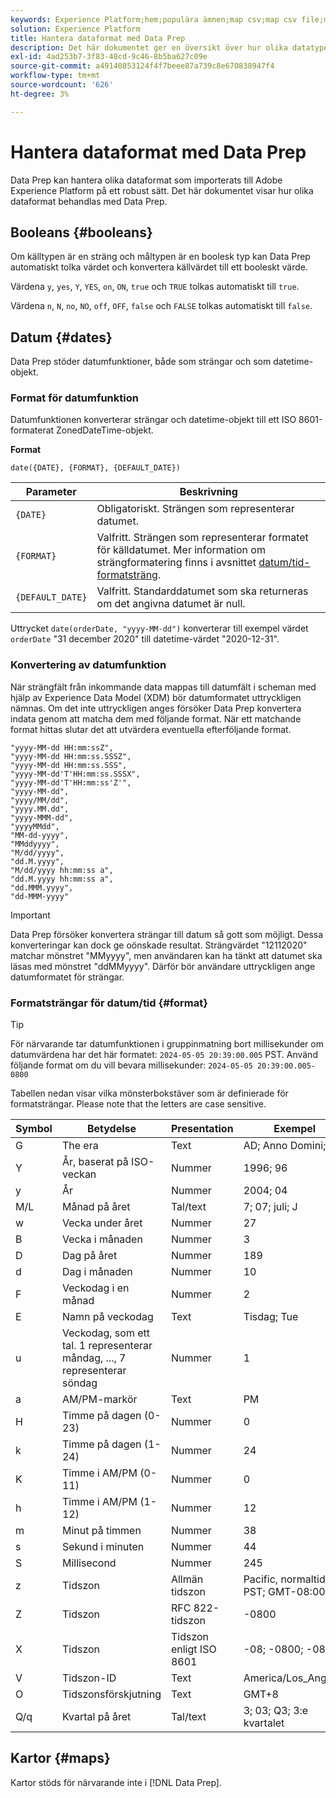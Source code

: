 ```yaml
---
keywords: Experience Platform;hem;populära ämnen;map csv;map csv file;map csv file to xdm;map csv to xdm;ui guide;mapper;mappning;data prep;data preparing;preparing data;
solution: Experience Platform
title: Hantera dataformat med Data Prep
description: Det här dokumentet ger en översikt över hur olika datatyper hanteras i Data Prep.
exl-id: 4ad253b7-3f83-48cd-9c46-8b5ba627c09e
source-git-commit: a49140853124f4f7beee87a739c8e670838947f4
workflow-type: tm+mt
source-wordcount: '626'
ht-degree: 3%

---
```


# Hantera dataformat med Data Prep

Data Prep kan hantera olika dataformat som importerats till Adobe Experience Platform på ett robust sätt. Det här dokumentet visar hur olika dataformat behandlas med Data Prep.

## Booleans {#booleans}

Om källtypen är en sträng och måltypen är en boolesk typ kan Data Prep automatiskt tolka värdet och konvertera källvärdet till ett booleskt värde.

Värdena `y`, `yes`, `Y`, `YES`, `on`, `ON`, `true` och `TRUE` tolkas automatiskt till `true`.

Värdena `n`, `N`, `no`, `NO`, `off`, `OFF`, `false` och `FALSE` tolkas automatiskt till `false`.

## Datum {#dates}

Data Prep stöder datumfunktioner, både som strängar och som datetime-objekt.

### Format för datumfunktion

Datumfunktionen konverterar strängar och datetime-objekt till ett ISO 8601-formaterat ZonedDateTime-objekt.

**Format**

```http
date({DATE}, {FORMAT}, {DEFAULT_DATE})
```

| Parameter | Beskrivning |
| --------- | ----------- |
| `{DATE}` | Obligatoriskt. Strängen som representerar datumet. |
| `{FORMAT}` | Valfritt. Strängen som representerar formatet för källdatumet. Mer information om strängformatering finns i avsnittet [datum/tid-formatsträng](#format). |
| `{DEFAULT_DATE}` | Valfritt. Standarddatumet som ska returneras om det angivna datumet är null. |

Uttrycket `date(orderDate, "yyyy-MM-dd")` konverterar till exempel värdet `orderDate` &quot;31 december 2020&quot; till datetime-värdet &quot;2020-12-31&quot;.

### Konvertering av datumfunktion

När strängfält från inkommande data mappas till datumfält i scheman med hjälp av Experience Data Model (XDM) bör datumformatet uttryckligen nämnas. Om det inte uttryckligen anges försöker Data Prep konvertera indata genom att matcha dem med följande format. När ett matchande format hittas slutar det att utvärdera eventuella efterföljande format.

```console
"yyyy-MM-dd HH:mm:ssZ",
"yyyy-MM-dd HH:mm:ss.SSSZ",
"yyyy-MM-dd HH:mm:ss.SSS",
"yyyy-MM-dd'T'HH:mm:ss.SSSX",
"yyyy-MM-dd'T'HH:mm:ss'Z'",
"yyyy-MM-dd",
"yyyy/MM/dd",
"yyyy.MM.dd",
"yyyy-MMM-dd",
"yyyyMMdd",
"MM-dd-yyyy",
"MMddyyyy",
"M/dd/yyyy",
"dd.M.yyyy",
"M/dd/yyyy hh:mm:ss a",
"dd.M.yyyy hh:mm:ss a",
"dd.MMM.yyyy",
"dd-MMM-yyyy"
```

>[!IMPORTANT]
>
> Data Prep försöker konvertera strängar till datum så gott som möjligt. Dessa konverteringar kan dock ge oönskade resultat. Strängvärdet &quot;12112020&quot; matchar mönstret &quot;MMyyyy&quot;, men användaren kan ha tänkt att datumet ska läsas med mönstret &quot;ddMMyyyy&quot;. Därför bör användare uttryckligen ange datumformatet för strängar.

### Formatsträngar för datum/tid {#format}

>[!TIP]
>
>För närvarande tar datumfunktionen i gruppinmatning bort millisekunder om datumvärdena har det här formatet: `2024-05-05 20:39:00.005` PST. Använd följande format om du vill bevara millisekunder: `2024-05-05 20:39:00.005-0800`

Tabellen nedan visar vilka mönsterbokstäver som är definierade för formatsträngar. Please note that the letters are case sensitive.

| Symbol | Betydelse | Presentation | Exempel |
| ------ | ------- | ------------ | ------- |
| G | The era | Text | AD; Anno Domini; A |
| Y | År, baserat på ISO-veckan | Nummer | 1996; 96 |
| y | År | Nummer | 2004; 04 |
| M/L | Månad på året | Tal/text | 7; 07; juli; J |
| w | Vecka under året | Nummer | 27 |
| B | Vecka i månaden | Nummer | 3 |
| D | Dag på året | Nummer | 189 |
| d | Dag i månaden | Nummer | 10 |
| F | Veckodag i en månad | Nummer | 2 |
| E | Namn på veckodag | Text | Tisdag; Tue |
| u | Veckodag, som ett tal. 1 representerar måndag, ..., 7 representerar söndag | Nummer | 1 |
| a | AM/PM-markör | Text | PM |
| H | Timme på dagen (0-23) | Nummer | 0 |
| k | Timme på dagen (1-24) | Nummer | 24 |
| K | Timme i AM/PM (0-11) | Nummer | 0 |
| h | Timme i AM/PM (1-12) | Nummer | 12 |
| m | Minut på timmen | Nummer | 38 |
| s | Sekund i minuten | Nummer | 44 |
| S | Millisecond | Nummer | 245 |
| z | Tidszon | Allmän tidszon | Pacific, normaltid; PST; GMT-08:00 |
| Z | Tidszon | RFC 822-tidszon | -0800 |
| X | Tidszon | Tidszon enligt ISO 8601 | -08; -0800; -08:00 |
| V | Tidszon-ID | Text | America/Los_Angeles |
| O | Tidszonsförskjutning | Text | GMT+8 |
| Q/q | Kvartal på året | Tal/text | 3; 03; Q3; 3:e kvartalet |

## Kartor {#maps}

Kartor stöds för närvarande inte i [!DNL Data Prep].
